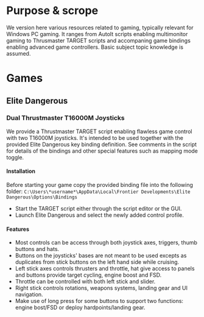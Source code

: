 # Purpose & scrope
We version here various resources related to gaming, typically relevant for Windows PC gaming. 
It ranges from AutoIt scripts enabling multimonitor gaming to Thrusmaster TARGET scripts and accompaning game bindings enabling advanced game controllers. Basic subject topic knowledge is assumed.

# Games
## Elite Dangerous
### Dual Thrustmaster T16000M Joysticks
We provide a Thrustmaster TARGET script enabling flawless game control with two T16000M joysticks.
It's intended to be used together with the provided Elite Dangerous key binding definition.
See comments in the script for details of the bindings and other special features such as mapping mode toggle.

#### Installation
Before starting your game copy the provided binding file into the following folder:
`C:\Users\*username*\AppData\Local\Frontier Developments\Elite Dangerous\Options\Bindings`
* Start the TARGET script either through the script editor or the GUI.
* Launch Elite Dangerous and select the newly added control profile.

#### Features
* Most controls can be access through both joystick axes, triggers, thumb buttons and hats.
* Buttons on the joysticks' bases are not meant to be used excepts as duplicates from stick buttons on the left hand side while cruising.
* Left stick axes controls thrusters and throttle, hat give access to panels and buttons provide target cycling, engine boost and FSD.
* Throttle can be controlled with both left stick and slider.
* Right stick controls rotations, weapons systems, landing gear and UI navigation.
* Make use of long press for some buttons to support two functions: engine bost/FSD or deploy hardpoints/landing gear. 
